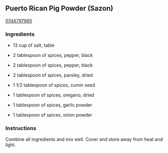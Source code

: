 ## Puerto Rican Pig Powder (Sazon)

[07d4797965](http://www.food.com/recipe/puerto-rican-pig-powder-sazon-464395)

### Ingredients

 - 13 cup of salt, table

 - 2 tablespoon of spices, pepper, black

 - 2 tablespoon of spices, pepper, black

 - 2 tablespoon of spices, parsley, dried

 - 1 1/2 tablespoon of spices, cumin seed

 - 1 tablespoon of spices, oregano, dried

 - 1 tablespoon of spices, garlic powder

 - 1 tablespoon of spices, onion powder

### Instructions

Combine all ingredients and mix well. Cover and store away from heat and light.